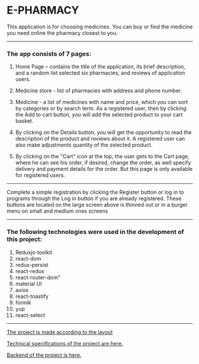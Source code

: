 # E-PHARMACY

This application is for choosing medicines. You can buy or find the medicine you
need online the pharmacy closest to you.

---

### The app consists of 7 pages:

1. Home Page – contains the title of the application, its brief description, and
   a random list selected six pharmacies, and reviews of application users.

2. Medicine store - list of pharmacies with address and phone number.

3. Medicine - a list of medicines with name and price, which you can sort by
   categories or by search term. As a registered user, then by clicking the Add
   to cart button, you will add the selected product to your cart basket.

4. By clicking on the Details button, you will get the opportunity to read the
   description of the product and reviews about it. A registered user can also
   make adjustments quantity of the selected product.

5. By clicking on the "Cart" icon at the top, the user gets to the Cart page,
   where he can see his order, if desired, change the order, as well specify
   delivery and payment details for the order. But this page is only available
   for registered users.

---

Complete a simple registration by clicking the Register button or log in to
programs through the Log in button if you are already registered. These buttons
are located on the large screen above is thinned out or in a burger menu on
small and medium ones screens

---

### The following technologies were used in the development of this project:

1. Reduxjs-toolkit
2. react-dom
3. redux-persist
4. react-redux
5. react-router-dom"
6. material UI
7. axios
8. react-toastify
9. formik
10. yup
11. react-select

---

[The project is made according to the layout](<https://www.figma.com/file/qrKzOBVqM6zOZNFkTOpEO0/E-PHARMACY-(clients)?type=design&node-id=0-1&mode=design&t=O9kTuPJAS2bjEuwM-0>)

[Technical specifications of the project are here.](https://docs.google.com/spreadsheets/d/1TdZTkbTSEcscopFAAH1XiiAbkP8IOawIugpvaG9xnuw/edit?gid=0#gid=0)

[Backend of the project is here.](https://github.com/ira089/PharmacyBackEnd)
